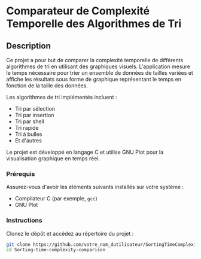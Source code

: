 # Comparateur de Complexité Temporelle des Algorithmes de Tri

## Description

Ce projet a pour but de comparer la complexité temporelle de différents algorithmes de tri en utilisant des graphiques visuels. L'application mesure le temps nécessaire pour trier un ensemble de données de tailles variées et affiche les résultats sous forme de graphique représentant le temps en fonction de la taille des données. 

Les algorithmes de tri implémentés incluent :
- Tri par sélection
- Tri par insertion
- Tri par shell
- Tri rapide
- Tri à bulles
- Et d'autres

Le projet est développé en langage C et utilise GNU Plot pour la visualisation graphique en temps réel.

### Prérequis

Assurez-vous d'avoir les éléments suivants installés sur votre système :
- Compilateur C (par exemple, `gcc`)
- GNU Plot

### Instructions

Clonez le dépôt et accédez au répertoire du projet :
```bash
git clone https://github.com/votre_nom_dutilisateur/SortingTimeComplexityComparison.git
cd Sorting-time-complexity-comparison
